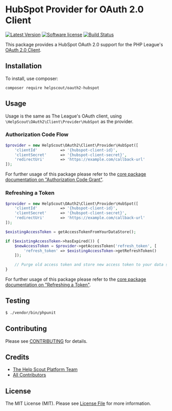 # HubSpot Provider for OAuth 2.0 Client

[![Latest Version](https://img.shields.io/github/release/wotta/oauth2-hubspot.svg?style=flat-square)](https://github.com/wotta/oauth2-hubspot/releases)
[![Software license](https://img.shields.io/badge/license-MIT-blue.svg?style=flat-square)](https://raw.githubusercontent.com/helpscout/oauth2-hubspot/develop/LICENSE)
[![Build Status](https://img.shields.io/travis/wotta/oauth2-hubspot/master.svg?style=flat-square)](https://travis-ci.org/wotta/oauth2-hubspot)

This package provides a HubSpot OAuth 2.0 support for the PHP League's [OAuth 2.0 Client](https://github.com/thephpleague/oauth2-client).

## Installation

To install, use composer:

```
composer require helpscout/oauth2-hubspot
```

## Usage

Usage is the same as The League's OAuth client, using `\HelpScout\OAuth2\Client\Provider\HubSpot` as the provider.

### Authorization Code Flow

```php
$provider = new HelpScout\OAuth2\Client\Provider\HubSpot([
    'clientId'          => '{hubspot-client-id}',
    'clientSecret'      => '{hubspot-client-secret}',
    'redirectUri'       => 'https://example.com/callback-url'
]);
```
For further usage of this package please refer to the [core package documentation on "Authorization Code Grant"](https://github.com/thephpleague/oauth2-client#usage).

### Refreshing a Token

```php
$provider = new HelpScout\OAuth2\Client\Provider\HubSpot([
    'clientId'          => '{hubspot-client-id}',
    'clientSecret'      => '{hubspot-client-secret}',
    'redirectUri'       => 'https://example.com/callback-url'
]);

$existingAccessToken = getAccessTokenFromYourDataStore();

if ($existingAccessToken->hasExpired()) {
    $newAccessToken = $provider->getAccessToken('refresh_token', [
        'refresh_token' => $existingAccessToken->getRefreshToken()
    ]);

    // Purge old access token and store new access token to your data store.
}
```

For further usage of this package please refer to the [core package documentation on "Refreshing a Token"](https://github.com/thephpleague/oauth2-client#refreshing-a-token).

## Testing

``` bash
$ ./vendor/bin/phpunit
```

## Contributing

Please see [CONTRIBUTING](https://github.com/helpscout/oauth2-hubspot/blob/master/CONTRIBUTING.md) for details.


## Credits

- [The Help Scout Platform Team](https://github.com/helpscout)
- [All Contributors](https://github.com/helpscout/oauth2-hubspot/contributors)


## License

The MIT License (MIT). Please see [License File](https://github.com/helpscout/oauth2-hubspot/blob/master/LICENSE) for more information.
